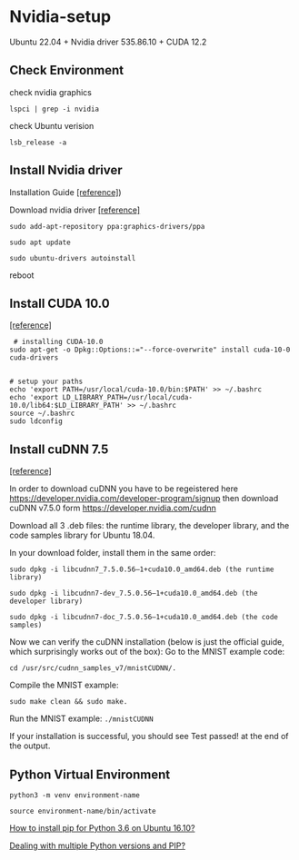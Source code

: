 # Nvidia-setup
Ubuntu 22.04 + Nvidia driver 535.86.10 + CUDA 12.2

## Check Environment

check nvidia graphics

```
lspci | grep -i nvidia
```

check Ubuntu verision

```
lsb_release -a
```

## Install Nvidia driver

Installation Guide [[reference]](https://www.alibabacloud.com/help/zh/elastic-gpu-service/latest/install-a-gpu-driver-on-a-linux-gpu-accelerated-compute-optimized-instance?spm=a2c63.p38356.0.0.67783b8b6Ro4cb#concept-ecy-qrz-wgb))

Download nvidia driver [[reference]](https://www.nvidia.com/Download/Find.aspx?spm=a2c63.p38356.0.0.6d6f2e06qAo00I&lang=cn)
```
sudo add-apt-repository ppa:graphics-drivers/ppa

sudo apt update

sudo ubuntu-drivers autoinstall
```
reboot

## Install CUDA 10.0

[[reference]](https://gist.github.com/Mahedi-61/2a2f1579d4271717d421065168ce6a73)

```
 # installing CUDA-10.0
sudo apt-get -o Dpkg::Options::="--force-overwrite" install cuda-10-0 cuda-drivers


# setup your paths
echo 'export PATH=/usr/local/cuda-10.0/bin:$PATH' >> ~/.bashrc
echo 'export LD_LIBRARY_PATH=/usr/local/cuda-10.0/lib64:$LD_LIBRARY_PATH' >> ~/.bashrc
source ~/.bashrc
sudo ldconfig
```
## Install cuDNN 7.5

[[reference]](https://medium.com/repro-repo/install-cuda-10-1-and-cudnn-7-5-0-for-pytorch-on-ubuntu-18-04-lts-9b6124c44cc)

In order to download cuDNN you have to be regeistered here https://developer.nvidia.com/developer-program/signup
then download cuDNN v7.5.0 form https://developer.nvidia.com/cudnn

Download all 3 .deb files: the runtime library, the developer library, and the code samples library for Ubuntu 18.04.

In your download folder, install them in the same order:

```
sudo dpkg -i libcudnn7_7.5.0.56–1+cuda10.0_amd64.deb (the runtime library)

sudo dpkg -i libcudnn7-dev_7.5.0.56–1+cuda10.0_amd64.deb (the developer library)

sudo dpkg -i libcudnn7-doc_7.5.0.56–1+cuda10.0_amd64.deb (the code samples)

```

Now we can verify the cuDNN installation (below is just the official guide, which surprisingly works out of the box):
Go to the MNIST example code: 

```cd /usr/src/cudnn_samples_v7/mnistCUDNN/.```

Compile the MNIST example: 

```sudo make clean && sudo make.```

Run the MNIST example: 
```./mnistCUDNN ```

If your installation is successful, you should see Test passed! at the end of the output.

## Python Virtual Environment

```python3 -m venv environment-name```

```source environment-name/bin/activate```

[How to install pip for Python 3.6 on Ubuntu 16.10?](https://askubuntu.com/questions/889535/how-to-install-pip-for-python-3-6-on-ubuntu-16-10)

[Dealing with multiple Python versions and PIP?](https://stackoverflow.com/questions/2812520/dealing-with-multiple-python-versions-and-pip)

